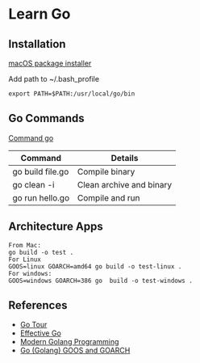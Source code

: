 # Learn Go

## Installation
[macOS package installer](https://golang.org/doc/install#macos)

Add path to ~/.bash_profile
```
export PATH=$PATH:/usr/local/go/bin
```

## Go Commands

[Command go](https://golang.org/cmd/go/)

| Command | Details  |
|---|---|
| go build file.go | Compile binary |
| go clean -i | Clean archive and binary |
| go run hello.go | Compile and run |

## Architecture Apps
```
From Mac:
go build -o test . 
For Linux
GOOS=linux GOARCH=amd64 go build -o test-linux . 
For windows:
GOOS=windows GOARCH=386 go  build -o test-windows .
```

## References
* [Go Tour](https://tour.golang.org/list)
* [Effective Go](https://golang.org/doc/effective_go.html)
* [Modern Golang Programming](https://www.safaribooksonline.com/videos/modern-golang-programming/9781787125254/9781787125254-video1_2?autoplay=false)
* [Go (Golang) GOOS and GOARCH](https://gist.github.com/asukakenji/f15ba7e588ac42795f421b48b8aede63)